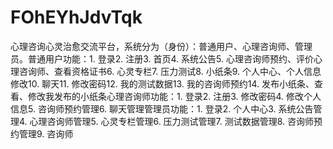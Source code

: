 # FOhEYhJdvTqk
心理咨询心灵治愈交流平台，系统分为（身份）：普通用户、心理咨询师、管理员。普通用户功能：1. 登录2. 注册3. 首页4. 系统公告5. 心理咨询师预约、评价心理咨询师、查看资格证书6. 心灵专栏7. 压力测试8. 小纸条9. 个人中心、个人信息修改10. 聊天11. 修改密码12. 我的测试数据13. 我的咨询师预约14. 发布小纸条、查看、修改我发布的小纸条心理咨询师功能：1. 登录2. 注册3. 修改密码4. 修改个人信息5. 咨询师预约管理6. 聊天管理管理员功能：1. 登录2. 个人中心3. 系统公告管理4. 心理咨询师管理5. 心灵专栏管理6. 压力测试管理7. 测试数据管理8. 咨询师预约管理9. 咨询师
